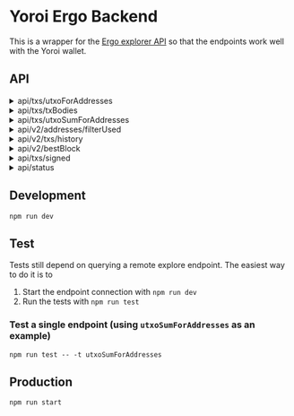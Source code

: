 # Yoroi Ergo Backend

This is a wrapper for the [Ergo explorer API](https://explorer.ergoplatform.com/en/api) so that the endpoints work well with the Yoroi wallet.

## API

<details>
  <summary>api/txs/utxoForAddresses</summary>

  Input:
  ```
  {
    addresses: Array<string>,
  }
  ```
  Output:
  ```
  Array<{
    amount: string,
    receiver: string,
    tx_hash: string,
    tx_index: number,
    utxo_id: string, // concat(tx_hash, tx_index)
  }>
  ```
</details>

<details>
  <summary>api/txs/txBodies</summary>

  Input:
  ```
  {
    txHashes: Array<string>,
  }
  ```
  Output:
  ```
  {
    [txHash: string]: Ergo explorer query api/v0/transactions/${txHash}
  }
  ```
</details>

<details>
  <summary>api/txs/utxoSumForAddresses</summary>

  Input:
  ```
  {
    addresses: Array<string>,
  }
  ```
  Output:
  ```
  {
    sum: string,
  }
  ```
</details>

<details>
  <summary>api/v2/addresses/filterUsed</summary>

  Input:
  ```
  {
    addresses: Array<string>,
  }
  ```
  Output:
  ```
  Array<string>
  ```
</details>

<details>
  <summary>api/v2/txs/history</summary>

  Input:
  ```
  {
    addresses: Array<string>,
    // omitting "after" means you query starting from the genesis block
    after?: {|
      block: string, // block hash
      tx: string, // tx hash
    |},
    untilBlock: string, // block hash - inclusive
  }
  ```
  Output:
  ```
  {
    block_hash: string,
    block_num: number,
    hash: string,
    inputs: Array<{
      address: string,
      id: string,
      outputTransactionId: string,
      spendingProof: string,
      transactionId: string,
      value: number,
      ...
    }>,
    outputs: Array<{
      additionalRegisters: { ... },
      address: string,
      assets: Array<{
        amount: number,
        tokenId: string,
        ...
      }>,
      creationHeight: number,
      ergoTree: string,
      id: string,
      mainChain: boolean,
      spentTransactionId: string,
      value: number,
      ...
    }>,
    epoch: 0, // TODO
    slot: 0, // TODO
    time: string, // ISO string
    tx_state: 'Successful', // explorer doesn't handle pending transactions
  }
  ```
</details>

<details>
  <summary>api/v2/bestBlock</summary>

  Input:
  ```
  undefined
  ```
  Output:
  ```
  {
    epoch: 0, // TODO
    slot: 0, // TODO
    hash: string,
    height: number,
  }
  ```
</details>

<details>
  <summary>api/txs/signed</summary>

  Input:
  ```
  {
    id?: string, // hex
    inputs: Array<{|
      boxId: string, // hex
      spendingProof: {|
        proofBytes: string, // hex
        extension: {| [key: string]: string /* hex */ |},
      |}, 
      extension?: {| [key: string]: string /* hex */ |},
    |}>,
    dataInputs: Array<{|
      boxId: string, // hex
      extension?: {| [key: string]: string /* hex */ |},
    |}>,
    outputs: Array<{|
      boxId?: string, // hex
      value: number,
      ergoTree: string, // hex
      creationHeight: number,
      assets?: Array<{|
        tokenId: string, // hex
        amount: number,
      |}>,
      additionalRegisters: {| [key: string]: string /* hex */ |},
      transactionId?: string, // hex
      index?: number,
    |}>,
    size?: number,
  }
  ```
  Output:
  ```
  {
    id: string, // hex
  }
  ```
</details>

<details>
  <summary>api/status</summary>

  Input:
  ```
  undefined
  ```
  Output:
  ```
  {
    isServerOk: boolean,
  }
  ```
</details>

## Development

`npm run dev`

## Test

Tests still depend on querying a remote explore endpoint. The easiest way to do it is to

1) Start the endpoint connection with `npm run dev`
2) Run the tests with `npm run test`

### Test a single endpoint (using `utxoSumForAddresses` as an example)

`npm run test -- -t utxoSumForAddresses`

## Production

`npm run start`
